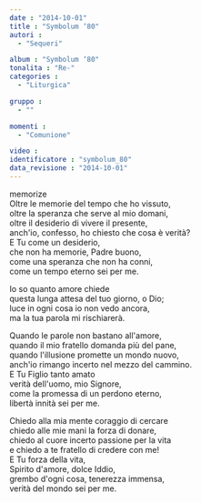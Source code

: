 ```yaml
---
date : "2014-10-01"
title : "Symbolum ‘80"
autori : 
  - "Sequeri"

album : "Symbolum ‘80"
tonalita : "Re-"
categories : 
  - "Liturgica"

gruppo : 
  - ""

momenti : 
  - "Comunione"

video : 
identificatore : "symbolum_80"
data_revisione : "2014-10-01"
---
```

  
  
  
  
  
  
  
  
  
memorize  
Oltre le memorie del tempo che ho vissuto,  
oltre la speranza che serve al mio domani,  
oltre il desiderio di vivere il presente,  
anch'io, confesso, ho chiesto che cosa è verità?  
E Tu come un desiderio,  
che non ha memorie, Padre buono,  
come una speranza che non ha conni,  
come un tempo eterno sei per me.  
  
  
Io so quanto amore chiede  
questa lunga attesa del tuo giorno, o Dio;  
luce in ogni cosa io non vedo ancora,  
ma la tua parola mi rischiarerà.  
  
  
Quando le parole non bastano all'amore,  
quando il mio fratello domanda più del pane,  
quando l'illusione promette un mondo nuovo,  
anch'io rimango incerto nel mezzo del cammino.  
E Tu Figlio tanto amato  
verità dell'uomo, mio Signore,  
come la promessa di un perdono eterno,  
libertà innità sei per me.  
  
  
Chiedo alla mia mente coraggio di cercare  
chiedo alle mie mani la forza di donare,  
chiedo al cuore incerto passione per la vita  
e chiedo a te fratello di credere con me!  
E Tu forza della vita,  
Spirito d'amore, dolce Iddio,  
grembo d'ogni cosa, tenerezza immensa,  
verità del mondo sei per me.  
  
